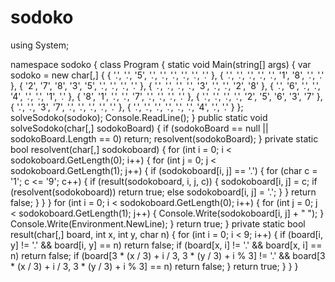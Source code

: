 # sodoko
using System;

namespace sodoko
{
    class Program
    {
        static void Main(string[] args)
        {
            var sodoko = new char[,]
    {
        { '.', '.', '5', '.', '.', '.', '.', '.', '.' },
        { '.', '.', '.', '.', '.', '1', '8', '.', '.' },
        { '2', '7', '8', '3', '5', '.', '.', '.', '.' },
        { '.', '.', '.', '.', '3', '.', '.', '2', '8' },
        { '.', '6', '.', '.', '4', '.', '.', '1', '.' },
        { '8', '1', '.', '.', '7', '.', '.', '.', '.' },
        { '.', '.', '.', '.', '2', '5', '6', '3', '7' },
        { '.', '.', '3', '7', '.', '.', '.', '.', '.' },
        { '.', '.', '.', '.', '.', '.', '4', '.', '.' }
    };
            solveSodoko(sodoko);
            Console.ReadLine();
        }
        public static void solveSodoko(char[,] sodokoBoard)
        {
            if (sodokoBoard == null || sodokoBoard.Length == 0)
                return;
            resolvent(sodokoBoard);
        }
        private static bool resolvent(char[,] sodokoboard)
        {
            for (int i = 0; i < sodokoboard.GetLength(0); i++)
            {
                for (int j = 0; j < sodokoboard.GetLength(1); j++)
                {
                    if (sodokoboard[i, j] == '.')
                    {
                        for (char c = '1'; c <= '9'; c++)
                        {
                            if (result(sodokoboard, i, j, c))
                            {
                                sodokoboard[i, j] = c;
                                if (resolvent(sodokoboard))
                                    return true;
                                else
                                    sodokoboard[i, j] = '.';
                            }
                        }
                        return false;
                    }
                }
            }
            for (int i = 0; i < sodokoboard.GetLength(0); i++)
            {
                for (int j = 0; j < sodokoboard.GetLength(1); j++)
                {
                    Console.Write(sodokoboard[i, j] + " ");
                }
                Console.Write(Environment.NewLine);
            }
            return true;
        }
        private static bool result(char[,] board, int x, int y, char n)
        {
            for (int i = 0; i < 9; i++)
            {
                if (board[i, y] != '.' && board[i, y] == n)
                    return false;
                if (board[x, i] != '.' && board[x, i] == n)
                    return false;
                if (board[3 * (x / 3) + i / 3, 3 * (y / 3) + i % 3] != '.' && board[3 * (x / 3) + i / 3, 3 * (y / 3) + i % 3] == n)
                    return false;
            }
            return true;
        }
    }
}
